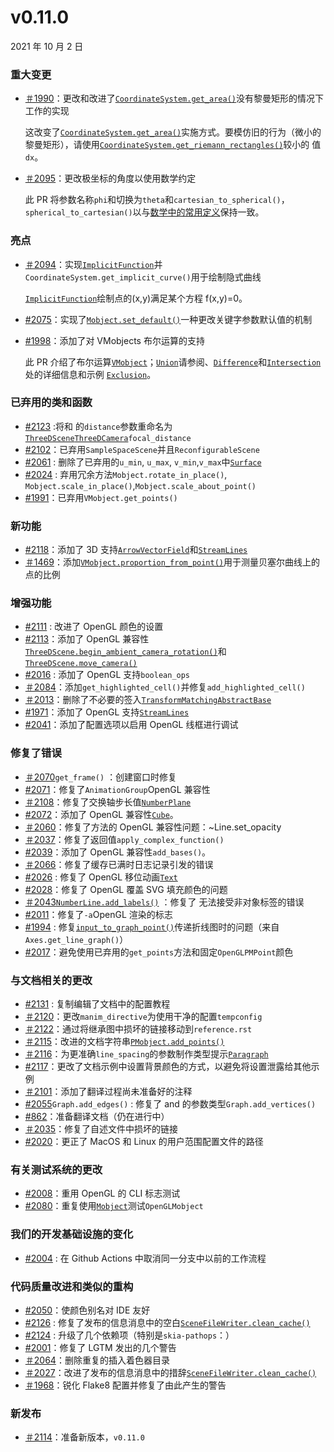 # v0.11.0

2021 年 10 月 2 日

### 重大变更

- [＃1990](https://github.com/ManimCommunity/manim/pull/1990)：更改和改进了[`CoordinateSystem.get_area()`](../reference/manim.mobject.graphing.coordinate_systems.CoordinateSystem.html#manim.mobject.graphing.coordinate_systems.CoordinateSystem.get_area "manim.mobject.graphing.coordinate_systems.CooperativeSystem.get_area")没有黎曼矩形的情况下工作的实现

  这改变了[`CoordinateSystem.get_area()`](../reference/manim.mobject.graphing.coordinate_systems.CoordinateSystem.html#manim.mobject.graphing.coordinate_systems.CoordinateSystem.get_area "manim.mobject.graphing.coordinate_systems.CooperativeSystem.get_area")实施方式。要模仿旧的行为（微小的黎曼矩形），请使用[`CoordinateSystem.get_riemann_rectangles()`](../reference/manim.mobject.graphing.coordinate_systems.CoordinateSystem.html#manim.mobject.graphing.coordinate_systems.CoordinateSystem.get_riemann_rectangles "manim.mobject.graphing.coordinate_systems.CooperativeSystem.get_riemann_rectangles")较小的 值`dx`。

- [＃2095](https://github.com/ManimCommunity/manim/pull/2095)：更改极坐标的角度以使用数学约定

  此 PR 将参数名称`phi`和切换为`theta`和`cartesian_to_spherical()`，`spherical_to_cartesian()`以与[数学中的常用定 ​​ 义](https://user-images.githubusercontent.com/83535735/131709630-87290522-7747-4b21-9411-dd3d35ebaf0f.png)保持一致。

### 亮点

- [＃2094](https://github.com/ManimCommunity/manim/pull/2094)：实现[`ImplicitFunction`](../reference/manim.mobject.graphing.functions.ImplicitFunction.html#manim.mobject.graphing.functions.ImplicitFunction "manim.mobject.graphing.functions.ImplicitFunction")并`CoordinateSystem.get_implicit_curve()`用于绘制隐式曲线

  [`ImplicitFunction`](../reference/manim.mobject.graphing.functions.ImplicitFunction.html#manim.mobject.graphing.functions.ImplicitFunction "manim.mobject.graphing.functions.ImplicitFunction")绘制点的(x,y)满足某个方程 f(x,y)=0。

- [#2075](https://github.com/ManimCommunity/manim/pull/2075)：实现了[`Mobject.set_default()`](../reference/manim.mobject.mobject.Mobject.html#manim.mobject.mobject.Mobject.set_default "manim.mobject.mobject.Mobject.set_default")一种更改关键字参数默认值的机制
- [#1998](https://github.com/ManimCommunity/manim/pull/1998)：添加了对 VMobjects 布尔运算的支持

  此 PR 介绍了布尔运算[`VMobject`](../reference/manim.mobject.types.vectorized_mobject.VMobject.html#manim.mobject.types.vectorized_mobject.VMobject "manim.mobject.types.vectorized_mobject.VMobject")；[`Union`](../reference/manim.mobject.geometry.boolean_ops.Union.html#manim.mobject.geometry.boolean_ops.Union "manim.mobject.geometry.boolean_ops.Union")请参阅、[`Difference`](../reference/manim.mobject.geometry.boolean_ops.Difference.html#manim.mobject.geometry.boolean_ops.Difference "manim.mobject.geometry.boolean_ops.差异")和[`Intersection`](../reference/manim.mobject.geometry.boolean_ops.Intersection.html#manim.mobject.geometry.boolean_ops.Intersection "manim.mobject.geometry.boolean_ops.Intersection")处的详细信息和示例 [`Exclusion`](../reference/manim.mobject.geometry.boolean_ops.Exclusion.html#manim.mobject.geometry.boolean_ops.Exclusion "manim.mobject.geometry.boolean_ops.Exclusion")。

### 已弃用的类和函数

- [#2123](https://github.com/ManimCommunity/manim/pull/2123) :将和 的`distance`参数重命名为[`ThreeDScene`](../reference/manim.scene.three_d_scene.ThreeDScene.html#manim.scene.three_d_scene.ThreeDScene "manim.scene. Three_d_scene.ThreeDScene")[`ThreeDCamera`](../reference/manim.camera.three_d_camera.ThreeDCamera.html#manim.camera.three_d_camera.ThreeDCamera "manim.camera. Three_d_camera.ThreeDCamera")`focal_distance`
- [#2102](https://github.com/ManimCommunity/manim/pull/2102)：已弃用`SampleSpaceScene`并且`ReconfigurableScene`
- [#2061](https://github.com/ManimCommunity/manim/pull/2061) : 删除了已弃用的`u_min`, `u_max`, `v_min`,`v_max`中[`Surface`](../reference/manim.mobject.three_d.three_dimensions.Surface.html#manim.mobject.three_d.three_dimensions.Surface "manim.mobject. Three_d. Three_dimensions.Surface")
- [#2024](https://github.com/ManimCommunity/manim/pull/2024) : 弃用冗余方法`Mobject.rotate_in_place()`, `Mobject.scale_in_place()`,`Mobject.scale_about_point()`
- [#1991](https://github.com/ManimCommunity/manim/pull/1991)：已弃用`VMobject.get_points()`

### 新功能

- [#2118](https://github.com/ManimCommunity/manim/pull/2118)：添加了 3D 支持[`ArrowVectorField`](../reference/manim.mobject.vector_field.ArrowVectorField.html#manim.mobject.vector_field.ArrowVectorField "manim.mobject.vector_field.ArrowVectorField")和[`StreamLines`](../reference/manim.mobject.vector_field.StreamLines.html#manim.mobject.vector_field.StreamLines "manim.mobject.vector_field.StreamLines")
- [＃1469](https://github.com/ManimCommunity/manim/pull/1469)：添加[`VMobject.proportion_from_point()`](../reference/manim.mobject.types.vectorized_mobject.VMobject.html#manim.mobject.types.vectorized_mobject.VMobject.proportion_from_point "manim.mobject.types.vectorized_mobject.VMobject.proportion_from_point")用于测量贝塞尔曲线上的点的比例

### 增强功能

- [#2111](https://github.com/ManimCommunity/manim/pull/2111) : 改进了 OpenGL 颜色的设置
- [#2113](https://github.com/ManimCommunity/manim/pull/2113)：添加了 OpenGL 兼容性[`ThreeDScene.begin_ambient_camera_rotation()`](../reference/manim.scene.three_d_scene.ThreeDScene.html#manim.scene.three_d_scene.ThreeDScene.begin_ambient_camera_rotation "manim.scene. Three_d_scene.ThreeDScene.begin_ambient_camera_rotation")和[`ThreeDScene.move_camera()`](../reference/manim.scene.three_d_scene.ThreeDScene.html#manim.scene.three_d_scene.ThreeDScene.move_camera "manim.scene. Three_d_scene.ThreeDScene.move_camera")
- [#2016](https://github.com/ManimCommunity/manim/pull/2016) : 添加了 OpenGL 支持`boolean_ops`
- [＃2084](https://github.com/ManimCommunity/manim/pull/2084)：添加`get_highlighted_cell()`并修复`add_highlighted_cell()`
- [＃2013](https://github.com/ManimCommunity/manim/pull/2013)：删除了不必要的签入[`TransformMatchingAbstractBase`](../reference/manim.animation.transform_matching_parts.TransformMatchingAbstractBase.html#manim.animation.transform_matching_parts.TransformMatchingAbstractBase "manim.animation.transform_matching_parts.TransformMatchingAbstractBase")
- [#1971](https://github.com/ManimCommunity/manim/pull/1971)：添加了 OpenGL 支持[`StreamLines`](../reference/manim.mobject.vector_field.StreamLines.html#manim.mobject.vector_field.StreamLines "manim.mobject.vector_field.StreamLines")
- [#2041](https://github.com/ManimCommunity/manim/pull/2041)：添加了配置选项以启用 OpenGL 线框进行调试

### 修复了错误

- [＃2070](https://github.com/ManimCommunity/manim/pull/2070)`get_frame()` ：创建窗口时修复
- [#2071](https://github.com/ManimCommunity/manim/pull/2071)：修复了`AnimationGroup`OpenGL 兼容性
- [＃2108](https://github.com/ManimCommunity/manim/pull/2108)：修复了交换轴步长值[`NumberPlane`](../reference/manim.mobject.graphing.coordinate_systems.NumberPlane.html#manim.mobject.graphing.coordinate_systems.NumberPlane "manim.mobject.graphing.coordinate_systems.NumberPlane")
- [#2072](https://github.com/ManimCommunity/manim/pull/2072)：添加了 OpenGL 兼容性[`Cube`](../reference/manim.mobject.three_d.three_dimensions.Cube.html#manim.mobject.three_d.three_dimensions.Cube "manim.mobject. Three_d. Three_dimensions.Cube")。
- [＃2060](https://github.com/ManimCommunity/manim/pull/2060)：修复了方法的 OpenGL 兼容性问题：~Line.set_opacity
- [＃2037](https://github.com/ManimCommunity/manim/pull/2037)：修复了返回值`apply_complex_function()`
- [#2039](https://github.com/ManimCommunity/manim/pull/2039)：添加了 OpenGL 兼容性`add_bases()`。
- [＃2066](https://github.com/ManimCommunity/manim/pull/2066)：修复了缓存已满时日志记录引发的错误
- [#2026](https://github.com/ManimCommunity/manim/pull/2026) : 修复了 OpenGL 移位动画[`Text`](../reference/manim.mobject.text.text_mobject.Text.html#manim.mobject.text.text_mobject.Text "manim.mobject.text.text_mobject.Text")
- [#2028](https://github.com/ManimCommunity/manim/pull/2028)：修复了 OpenGL 覆盖 SVG 填充颜色的问题
- [＃2043](https://github.com/ManimCommunity/manim/pull/2043)[`NumberLine.add_labels()`](../reference/manim.mobject.graphing.number_line.NumberLine.html#manim.mobject.graphing.number_line.NumberLine.add_labels "manim.mobject.graphing.number_line.NumberLine.add_labels") ：修复了 无法接受非对象标签的错误
- [#2011](https://github.com/ManimCommunity/manim/pull/2011)：修复了`-a`OpenGL 渲染的标志
- [#1994](https://github.com/ManimCommunity/manim/pull/1994) : 修复[`input_to_graph_point()`](../reference/manim.mobject.graphing.coordinate_systems.CoordinateSystem.html#manim.mobject.graphing.coordinate_systems.CoordinateSystem.input_to_graph_point "manim.mobject.graphing.coordinate_systems.CooperativeSystem.input_to_graph_point")传递折线图时的问题（来自`Axes.get_line_graph()`）
- [#2017](https://github.com/ManimCommunity/manim/pull/2017)：避免使用已弃用的`get_points`方法和固定`OpenGLPMPoint`颜色

### 与文档相关的更改

- [#2131](https://github.com/ManimCommunity/manim/pull/2131) : 复制编辑了文档中的配置教程
- [＃2120](https://github.com/ManimCommunity/manim/pull/2120)：更改`manim_directive`为使用干净的配置`tempconfig`
- [＃2122](https://github.com/ManimCommunity/manim/pull/2122)：通过将继承图中损坏的链接移动到`reference.rst`
- [＃2115](https://github.com/ManimCommunity/manim/pull/2115)：改进的文档字符串[`PMobject.add_points()`](../reference/manim.mobject.types.point_cloud_mobject.PMobject.html#manim.mobject.types.point_cloud_mobject.PMobject.add_points "manim.mobject.types.point_cloud_mobject.PMobject.add_points")
- [＃2116](https://github.com/ManimCommunity/manim/pull/2116)：为更准确`line_spacing`的参数制作类型提示[`Paragraph`](../reference/manim.mobject.text.text_mobject.Paragraph.html#manim.mobject.text.text_mobject.Paragraph "manim.mobject.text.text_mobject.Paragraph")
- [#2117](https://github.com/ManimCommunity/manim/pull/2117)：更改了文档示例中设置背景颜色的方式，以避免将设置泄露给其他示例
- [＃2101](https://github.com/ManimCommunity/manim/pull/2101)：添加了翻译过程尚未准备好的注释
- [#2055](https://github.com/ManimCommunity/manim/pull/2055)`Graph.add_edges()` : 修复了 and 的参数类型`Graph.add_vertices()`
- [#862](https://github.com/ManimCommunity/manim/pull/862)：准备翻译文档（仍在进行中）
- [＃2035](https://github.com/ManimCommunity/manim/pull/2035)：修复了自述文件中损坏的链接
- [#2020](https://github.com/ManimCommunity/manim/pull/2020)：更正了 MacOS 和 Linux 的用户范围配置文件的路径

### 有关测试系统的更改

- [#2008](https://github.com/ManimCommunity/manim/pull/2008)：重用 OpenGL 的 CLI 标志测试
- [#2080](https://github.com/ManimCommunity/manim/pull/2080)：重复使用[`Mobject`](../reference/manim.mobject.mobject.Mobject.html#manim.mobject.mobject.Mobject "manim.mobject.mobject.Mobject")测试`OpenGLMobject`

### 我们的开发基础设施的变化

- [#2004](https://github.com/ManimCommunity/manim/pull/2004) : 在 Github Actions 中取消同一分支中以前的工作流程

### 代码质量改进和类似的重构

- [#2050](https://github.com/ManimCommunity/manim/pull/2050)：使颜色别名对 IDE 友好
- [#2126](https://github.com/ManimCommunity/manim/pull/2126) : 修复了发布的信息消息中的空白[`SceneFileWriter.clean_cache()`](../reference/manim.scene.scene_file_writer.SceneFileWriter.html#manim.scene.scene_file_writer.SceneFileWriter.clean_cache "manim.scene.scene_file_writer.SceneFileWriter.clean_cache")
- [#2124](https://github.com/ManimCommunity/manim/pull/2124) : 升级了几个依赖项（特别是`skia-pathops`：）
- [#2001](https://github.com/ManimCommunity/manim/pull/2001)：修复了 LGTM 发出的几个警告
- [＃2064](https://github.com/ManimCommunity/manim/pull/2064)：删除重复的插入着色器目录
- [＃2027](https://github.com/ManimCommunity/manim/pull/2027)：改进了发布的信息消息中的措辞[`SceneFileWriter.clean_cache()`](../reference/manim.scene.scene_file_writer.SceneFileWriter.html#manim.scene.scene_file_writer.SceneFileWriter.clean_cache "manim.scene.scene_file_writer.SceneFileWriter.clean_cache")
- [＃1968](https://github.com/ManimCommunity/manim/pull/1968)：锐化 Flake8 配置并修复了由此产生的警告

### 新发布

- [＃2114](https://github.com/ManimCommunity/manim/pull/2114)：准备新版本，`v0.11.0`
